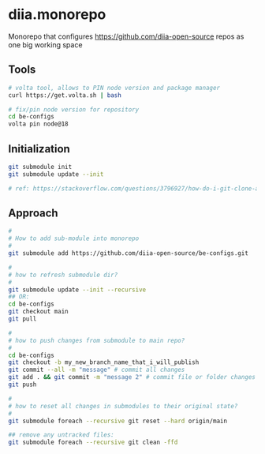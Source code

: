 # diia.monorepo
Monorepo that configures https://github.com/diia-open-source repos as one big working space

## Tools

```bash
# volta tool, allows to PIN node version and package manager
curl https://get.volta.sh | bash

# fix/pin node version for repository
cd be-configs
volta pin node@18
```

## Initialization

```bash
git submodule init
git submodule update --init

# ref: https://stackoverflow.com/questions/3796927/how-do-i-git-clone-a-repo-including-its-submodules
```

## Approach

```bash
#
# How to add sub-module into monorepo
#
git submodule add https://github.com/diia-open-source/be-configs.git

#
# how to refresh submodule dir?
#
git submodule update --init --recursive
## OR:
cd be-configs
git checkout main
git pull

#
# how to push changes from submodule to main repo?
#
cd be-configs
git checkout -b my_new_branch_name_that_i_will_publish
git commit --all -m "message" # commit all changes
git add . && git commit -m "message 2" # commit file or folder changes
git push

#
# how to reset all changes in submodules to their original state?
#
git submodule foreach --recursive git reset --hard origin/main

## remove any untracked files:
git submodule foreach --recursive git clean -ffd

```

